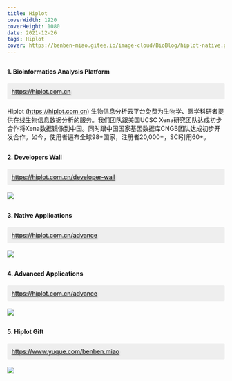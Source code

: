 ```yaml
---
title: Hiplot
coverWidth: 1920
coverHeight: 1080
date: 2021-12-26
tags: Hiplot
cover: https://benben-miao.gitee.io/image-cloud/BioBlog/hiplot-native.png
---
```


<!-- <div style="background-color: #eeeeee; width: 120px; padding:5px 20px; border-radius: 3px;">Read More</div> -->
<!-- more -->

## 
#### 1. Bioinformatics Analysis Platform
<div style="background-color:#eeeeee; border-radius:3px; padding:10px;">
  <a href="https://hiplot.com.cn" style="text-shadow: 1px 1px 3px #888;">https://hiplot.com.cn</a>
</div>

<br/>
<div class="card">
Hiplot (<a href="https://hiplot.com.cn">https://hiplot.com.cn</a>) 生物信息分析云平台免费为生物学、医学科研者提供在线生物信息数据分析的服务。我们团队跟美国UCSC Xena研究团队达成初步合作将Xena数据镜像到中国。同时跟中国国家基因数据库CNGB团队达成初步开发合作。如今，使用者遍布全球98+国家，注册者20,000+，SCI引用60+。
</div>

## 
#### 2. Developers Wall
<div style="background-color:#eeeeee; border-radius:3px; padding:10px;">
  <a href="https://hiplot.com.cn/developer-wall" style="text-shadow: 1px 1px 3px #888;">https://hiplot.com.cn/developer-wall</a>
</div>

<br/>
<img src="https://z3.ax1x.com/2021/07/31/WvT4Qx.png">

## 
#### 3. Native Applications
<div style="background-color:#eeeeee; border-radius:3px; padding:10px;">
  <a href="https://hiplot.com.cn/advance" style="text-shadow: 1px 1px 3px #888;">https://hiplot.com.cn/advance</a>
</div>

<br/>
<img src="https://benben-miao.gitee.io/image-cloud/BioBlog/hiplot-native.png">

## 
#### 4. Advanced Applications
<div style="background-color:#eeeeee; border-radius:3px; padding:10px;">
  <a href="https://hiplot.com.cn/advance" style="text-shadow: 1px 1px 3px #888;">https://hiplot.com.cn/advance</a>
</div>

<br/>
<img src="https://z3.ax1x.com/2021/07/31/WvThS1.png">

## 
#### 5. Hiplot Gift
<div style="background-color:#eeeeee; border-radius:3px; padding:10px;">
  <a href="https://www.yuque.com/benben.miao" style="text-shadow: 1px 1px 3px #888;">https://www.yuque.com/benben.miao</a>
</div>

<br/>
<img src="https://benben-miao.gitee.io/image-cloud/BioBlog/hiplot-gift-network.png">